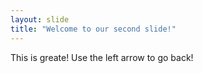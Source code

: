 ```yaml
---
layout: slide
title: "Welcome to our second slide!"
---
```

This is greate!
Use the left arrow to go back!
